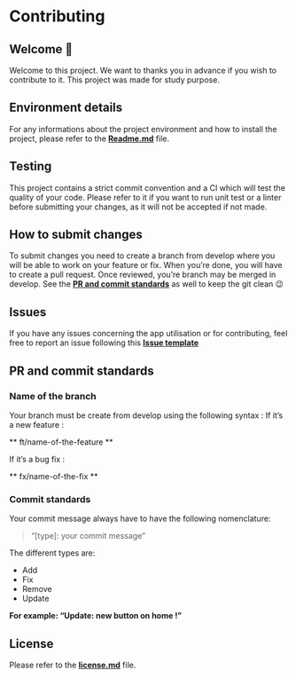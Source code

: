# Contributing

## Welcome 🎉

Welcome to this project. We want to thanks you in advance if you wish to contribute to it. This project was made for study purpose. 

## Environment details

For any informations about the project environment and how to install the project, please refer to the **[Readme.md](https://github.com/HETIC-MT-P2021/front-group1-proj02/blob/master/Readme.md)** file.

## Testing

This project contains a strict commit convention and a CI which will test the quality of your code. Please refer to it if you want to run unit test or a linter before submitting your changes, as it will not be accepted if not made.

## How to submit changes 

To submit changes you need to create a branch from develop where you will be able to work on your feature or fix. When you’re done, you will have to create a pull request. Once reviewed, you’re branch may be merged in develop. See the **[PR and commit standards](#pr-and-commit-standards)** as well to keep the git clean 😉 

## Issues

If you have any issues concerning the app utilisation or for contributing, feel free to report an issue following this **[Issue template](https://github.com/HETIC-MT-P2021/front-group1-proj02/blob/master/issue_template.md)**

## PR and commit standards

### Name of the branch

Your branch must be create from develop using the following syntax :
If it’s a new feature : 

** ft/name-of-the-feature **

If it’s a bug fix :

** fx/name-of-the-fix **


### Commit standards

Your commit message always have to have the following nomenclature:

> “[type]: your commit message”

The different types are:

- Add
- Fix
- Remove
- Update

**For example: “Update: new button on home !”**

## License

Please refer to the **[license.md](https://github.com/HETIC-MT-P2021/front-group1-proj02/blob/master/LICENSE)** file. 
